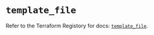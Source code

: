 # `template_file`

Refer to the Terraform Registory for docs: [`template_file`](https://www.terraform.io/docs/providers/template/r/file).
